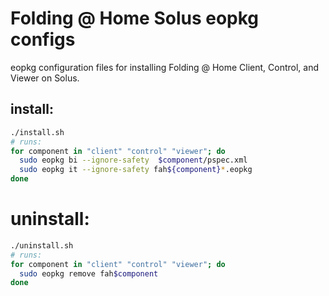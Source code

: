 # Folding @ Home Solus eopkg configs

eopkg configuration files for installing Folding @ Home Client, Control, and Viewer
on Solus.

## install:

```sh
./install.sh
# runs:
for component in "client" "control" "viewer"; do
  sudo eopkg bi --ignore-safety  $component/pspec.xml
  sudo eopkg it --ignore-safety fah${component}*.eopkg
done
```

# uninstall:

```sh
./uninstall.sh
# runs:
for component in "client" "control" "viewer"; do
  sudo eopkg remove fah$component
done
```

